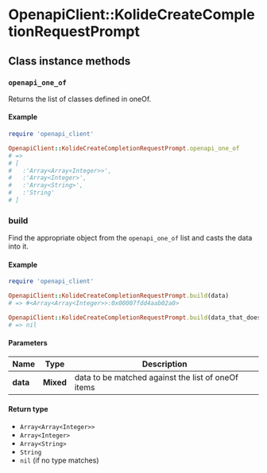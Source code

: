# OpenapiClient::KolideCreateCompletionRequestPrompt

## Class instance methods

### `openapi_one_of`

Returns the list of classes defined in oneOf.

#### Example

```ruby
require 'openapi_client'

OpenapiClient::KolideCreateCompletionRequestPrompt.openapi_one_of
# =>
# [
#   :'Array<Array<Integer>>',
#   :'Array<Integer>',
#   :'Array<String>',
#   :'String'
# ]
```

### build

Find the appropriate object from the `openapi_one_of` list and casts the data into it.

#### Example

```ruby
require 'openapi_client'

OpenapiClient::KolideCreateCompletionRequestPrompt.build(data)
# => #<Array<Array<Integer>>:0x00007fdd4aab02a0>

OpenapiClient::KolideCreateCompletionRequestPrompt.build(data_that_doesnt_match)
# => nil
```

#### Parameters

| Name | Type | Description |
| ---- | ---- | ----------- |
| **data** | **Mixed** | data to be matched against the list of oneOf items |

#### Return type

- `Array<Array<Integer>>`
- `Array<Integer>`
- `Array<String>`
- `String`
- `nil` (if no type matches)

